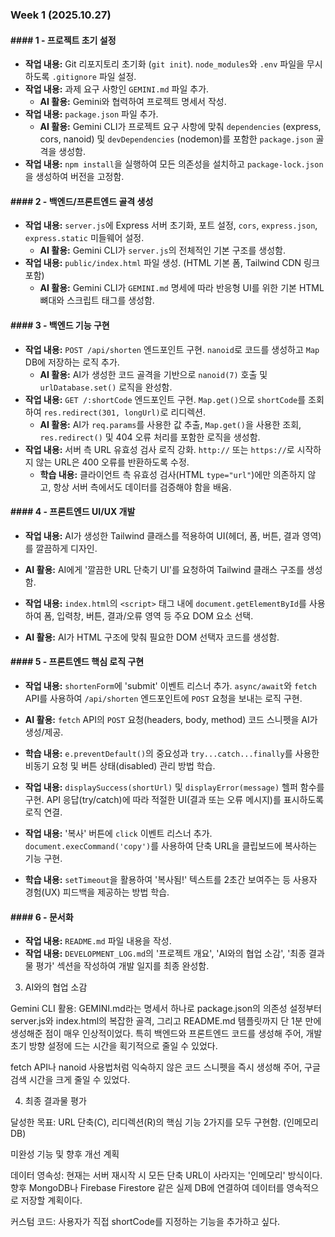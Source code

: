 ### Week 1 (2025.10.27)

#### #### 1 - 프로젝트 초기 설정
- **작업 내용:** Git 리포지토리 초기화 (`git init`). `node_modules`와 `.env` 파일을 무시하도록 `.gitignore` 파일 설정.
- **작업 내용:** 과제 요구 사항인 `GEMINI.md` 파일 추가.
    - **AI 활용:** Gemini와 협력하여 프로젝트 명세서 작성.
- **작업 내용:** `package.json` 파일 추가.
    - **AI 활용:** Gemini CLI가 프로젝트 요구 사항에 맞춰 `dependencies` (express, cors, nanoid) 및 `devDependencies` (nodemon)를 포함한 `package.json` 골격을 생성함.
- **작업 내용:** `npm install`을 실행하여 모든 의존성을 설치하고 `package-lock.json`을 생성하여 버전을 고정함.


#### #### 2 - 백엔드/프론트엔드 골격 생성
- **작업 내용:** `server.js`에 Express 서버 초기화, 포트 설정, `cors`, `express.json`, `express.static` 미들웨어 설정.
    - **AI 활용:** Gemini CLI가 `server.js`의 전체적인 기본 구조를 생성함.
- **작업 내용:** `public/index.html` 파일 생성. (HTML 기본 폼, Tailwind CDN 링크 포함)
    - **AI 활용:** Gemini CLI가 `GEMINI.md` 명세에 따라 반응형 UI를 위한 기본 HTML 뼈대와 스크립트 태그를 생성함.


#### #### 3 - 백엔드 기능 구현
- **작업 내용:** `POST /api/shorten` 엔드포인트 구현. `nanoid`로 코드를 생성하고 `Map` DB에 저장하는 로직 추가.
    - **AI 활용:** AI가 생성한 코드 골격을 기반으로 `nanoid(7)` 호출 및 `urlDatabase.set()` 로직을 완성함.
- **작업 내용:** `GET /:shortCode` 엔드포인트 구현. `Map.get()`으로 `shortCode`를 조회하여 `res.redirect(301, longUrl)`로 리디렉션.
    - **AI 활용:** AI가 `req.params`를 사용한 값 추출, `Map.get()`을 사용한 조회, `res.redirect()` 및 404 오류 처리를 포함한 로직을 생성함.
- **작업 내용:** 서버 측 URL 유효성 검사 로직 강화. `http://` 또는 `https://`로 시작하지 않는 URL은 400 오류를 반환하도록 수정.
    - **학습 내용:** 클라이언트 측 유효성 검사(HTML `type="url"`)에만 의존하지 않고, 항상 서버 측에서도 데이터를 검증해야 함을 배움.


#### #### 4 - 프론트엔드 UI/UX 개발
-   **작업 내용:** AI가 생성한 Tailwind 클래스를 적용하여 UI(헤더, 폼, 버튼, 결과 영역)를 깔끔하게 디자인.
-   **AI 활용:** AI에게 '깔끔한 URL 단축기 UI'를 요청하여 Tailwind 클래스 구조를 생성함.

-   **작업 내용:** `index.html`의 `<script>` 태그 내에 `document.getElementById`를 사용하여 폼, 입력창, 버튼, 결과/오류 영역 등 주요 DOM 요소 선택.
-   **AI 활용:** AI가 HTML 구조에 맞춰 필요한 DOM 선택자 코드를 생성함.


#### #### 5 - 프론트엔드 핵심 로직 구현
-   **작업 내용:** `shortenForm`에 'submit' 이벤트 리스너 추가. `async/await`와 `fetch` API를 사용하여 `/api/shorten` 엔드포인트에 `POST` 요청을 보내는 로직 구현.
-   **AI 활용:** `fetch` API의 `POST` 요청(headers, body, method) 코드 스니펫을 AI가 생성/제공.
-   **학습 내용:** `e.preventDefault()`의 중요성과 `try...catch...finally`를 사용한 비동기 요청 및 버튼 상태(disabled) 관리 방법 학습.

-   **작업 내용:** `displaySuccess(shortUrl)` 및 `displayError(message)` 헬퍼 함수를 구현. API 응답(try/catch)에 따라 적절한 UI(결과 또는 오류 메시지)를 표시하도록 로직 연결.

-   **작업 내용:** '복사' 버튼에 `click` 이벤트 리스너 추가. `document.execCommand('copy')`를 사용하여 단축 URL을 클립보드에 복사하는 기능 구현.
-   **학습 내용:** `setTimeout`을 활용하여 '복사됨!' 텍스트를 2초간 보여주는 등 사용자 경험(UX) 피드백을 제공하는 방법 학습.


#### #### 6 - 문서화
-   **작업 내용:** `README.md` 파일 내용을 작성.
-   **작업 내용:** `DEVELOPMENT_LOG.md`의 '프로젝트 개요', 'AI와의 협업 소감', '최종 결과물 평가' 섹션을 작성하여 개발 일지를 최종 완성함.


3. AI와의 협업 소감

Gemini CLI 활용: GEMINI.md라는 명세서 하나로 package.json의 의존성 설정부터 server.js와 index.html의 복잡한 골격, 그리고 README.md 템플릿까지 단 1분 만에 생성해준 점이 매우 인상적이었다. 특히 백엔드와 프론트엔드 코드를 생성해 주어, 개발 초기 방향 설정에 드는 시간을 획기적으로 줄일 수 있었다.

fetch API나 nanoid 사용법처럼 익숙하지 않은 코드 스니펫을 즉시 생성해 주어, 구글 검색 시간을 크게 줄일 수 있었다.

4. 최종 결과물 평가

달성한 목표: URL 단축(C), 리디렉션(R)의 핵심 기능 2가지를 모두 구현함. (인메모리 DB)


미완성 기능 및 향후 개선 계획

데이터 영속성: 현재는 서버 재시작 시 모든 단축 URL이 사라지는 '인메모리' 방식이다. 향후 MongoDB나 Firebase Firestore 같은 실제 DB에 연결하여 데이터를 영속적으로 저장할 계획이다.

커스텀 코드: 사용자가 직접 shortCode를 지정하는 기능을 추가하고 싶다.
